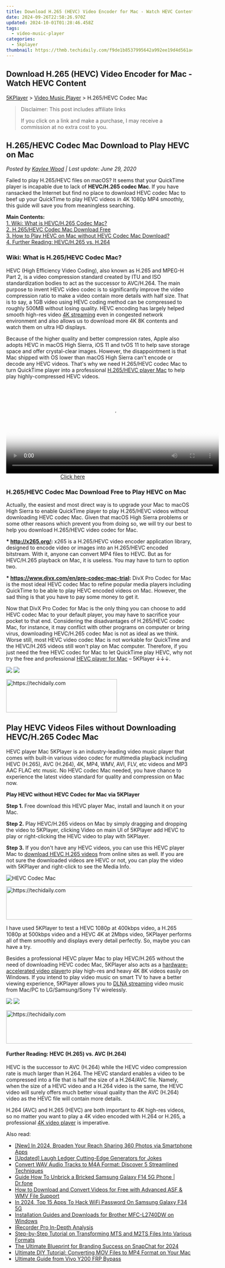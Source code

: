 ```yaml
---
title: Download H.265 (HEVC) Video Encoder for Mac - Watch HEVC Content
date: 2024-09-26T22:58:26.970Z
updated: 2024-10-01T01:28:46.458Z
tags:
  - video-music-player
categories:
  - 5kplayer
thumbnail: https://thmb.techidaily.com/f9de1b8537995642a992ee19d4d561ae28b96c9f39e2e2df9627023fc6a490d6.jpg
---
```


## Download H.265 (HEVC) Video Encoder for Mac - Watch HEVC Content

[5KPlayer](https://tools.techidaily.com/5kplayer/products/) \> [Video Music Player](https://tools.techidaily.com/5kplayer/video-music-player/) \> H.265/HEVC Codec Mac

>  Disclaimer: This post includes affiliate links
>
>  If you click on a link and make a purchase, I may receive a commission at no extra cost to you.
>

## H.265/HEVC Codec Mac Download to Play HEVC on Mac

 _Posted by [Kaylee Wood](https://www.quora.com/profile/Amanda-Hu-21) | Last update: June 29, 2020_

Failed to play H.265/HEVC files on macOS? It seems that your QuickTime player is incapable due to lack of **HEVC/H.265 codec Mac**. If you have ransacked the Internet but find no place to download HEVC codec Mac to beef up your QuickTime to play HEVC videos in 4K 1080p MP4 smoothly, this guide will save you from meaningless searching.

**Main Contents:**  
[1\. Wiki: What is HEVC/H.265 Codec Mac?](https://tools.techidaily.com/5kplayer/video-music-player/)  
[2\. H.265/HEVC Codec Mac Download Free](https://tools.techidaily.com/5kplayer/video-music-player/)  
[3\. How to Play HEVC on Mac without HEVC Codec Mac Download?](https://tools.techidaily.com/5kplayer/video-music-player/)  
[4\. Further Reading: HEVC/H.265 vs. H.264](https://tools.techidaily.com/5kplayer/video-music-player/) 

### **Wiki: What is H.265/HEVC Codec Mac?**

HEVC (High Efficiency Video Coding), also known as H.265 and MPEG-H Part 2, is a video compression standard created by ITU and ISO standardization bodies to act as the successor to AVC/H.264\. The main purpose to invent HEVC video codec is to significantly improve the video compression ratio to make a video contain more details with half size. That is to say, a 1GB video using HEVC coding method can be compressed to roughly 500MB without losing quality. HEVC encoding has largely helped smooth high-res video [4K streaming](https://tools.techidaily.com/5kplayer/airplay/) even in congested network environment and also allows us to download more 4K 8K contents and watch them on ultra HD displays.

Because of the higher quality and better compression rates, Apple also adopts HEVC in macOS High Sierra, iOS 11 and tvOS 11 to help save storage space and offer crystal-clear images. However, the disappointment is that Mac shipped with OS lower than macOS High Sierra can't encode or decode any HEVC videos. That's why we need H.265/HEVC codec Mac to turn QuickTime player into a professional [H.265/HEVC player Mac](https://tools.techidaily.com/5kplayer/video-music-player/) to help play highly-compressed HEVC videos.

<!-- affiliate ads begin -->
<span id="1983475">
					<video width="576" height="240" style="cursor:pointer"
           poster="//a.impactradius-go.com/display-clicktoplayimage/1983475.png"
           onclick="if(!this.playClicked){this.play();this.setAttribute('controls',true);this.playClicked=true;}">
	   <source src="//a.impactradius-go.com/display-ad/22993-1983475">
	   <img src="//a.impactradius-go.com/display-clicktoplayimage/1983475.png" style="border: none; height: 100%; width: 100%; object-fit: contain">
	</video>
	<div style="width:360px;text-align:center"><a href="javascript:window.open(decodeURIComponent('https%3A%2F%2Fhomestyler.sjv.io%2Fc%2F5597632%2F1983475%2F22993'), '_blank');void(0);">Click here</a></div>
</span>
<img height="0" width="0" src="https://imp.pxf.io/i/5597632/1983475/22993" style="position:absolute;visibility:hidden;" border="0" />
<!-- affiliate ads end -->

### H.265/HEVC Codec Mac Download Free to Play HEVC on Mac

Actually, the easiest and most direct way is to upgrade your Mac to macOS High Sierra to enable QuickTime player to play H.265/HEVC videos without downloading HEVC codec Mac. Given that macOS High Sierra problems or some other reasons which prevent you from doing so, we will try our best to help you download H.265/HEVC video codec for Mac.

**\* http://x265.org/:** x265 is a H.265/HEVC video encoder application library, designed to encode video or images into an H.265/HEVC encoded bitstream. With it, anyone can convert MP4 files to HEVC. But as for HEVC/H.265 playback on Mac, it is useless. You may have to turn to option two.

**\* https://www.divx.com/en/pro-codec-mac-trial:** DivX Pro Codec for Mac is the most ideal HEVC codec Mac to refine popular media players including QuickTime to be able to play HEVC encoded videos on Mac. However, the sad thing is that you have to pay some money to get it.

Now that DivX Pro Codec for Mac is the only thing you can choose to add HEVC codec Mac to your default player, you may have to sacrifice your pocket to that end. Considering the disadvantages of H.265/HEVC codec Mac, for instance, it may conflict with other programs on computer or bring virus, downloading HEVC/H.265 codec Mac is not as ideal as we think. Worse still, most HEVC video codec Mac is not workable for QuickTime and the HEVC/H.265 videos still won't play on Mac computer. Therefore, if you just need the free HEVC codec for Mac to let QuickTime play HEVC, why not try the free and professional [HEVC player for Mac](https://tools.techidaily.com/5kplayer/video-music-player/) – 5KPlayer ↓↓↓.

[![](https://www.5kplayer.com/video-music-player/../button/freedownbackmac.png)](https://tools.techidaily.com/5kplayer/products/) [![](https://www.5kplayer.com/video-music-player/../button/freedownwhitewin.png)](https://tools.techidaily.com/5kplayer/products/) 

<!-- affiliate ads begin -->
<a href="https://aligracehair.sjv.io/c/5597632/2135399/19272" target="_top" id="2135399">
  <img src="//a.impactradius-go.com/display-ad/19272-2135399" border="0" alt="https://techidaily.com" width="300" height="90"/>
</a>
<img height="0" width="0" src="https://aligracehair.sjv.io/i/5597632/2135399/19272" style="position:absolute;visibility:hidden;" border="0" />
<!-- affiliate ads end -->

## Play HEVC Videos Files without Downloading HEVC/H.265 Codec Mac

HEVC player Mac 5KPlayer is an industry-leading video music player that comes with built-in various video codec for multimedia playback including HEVC (H.265), AVC (H.264), 4K, MP4, WMV, AVI, FLV, etc videos and MP3 AAC FLAC etc music. No HEVC codec Mac needed, you have chance to experience the latest video standard for quality and compression on Mac now.

**Play HEVC without HEVC Codec for Mac via 5KPlayer**

**Step 1\.**  Free download this HEVC player Mac, install and launch it on your Mac.

**Step 2.** Play HEVC/H.265 videos on Mac by simply dragging and dropping the video to 5KPlayer, clicking Video on main UI of 5KPlayer add HEVC to play or right-clicking the HEVC video to play with 5KPlayer.

**Step 3.** If you don't have any HEVC videos, you can use this HEVC player Mac to [download HEVC H.265 videos](https://tools.techidaily.com/5kplayer/youtube-download/) from online sites as well. If you are not sure the downloaded videos are HEVC or not, you can play the video with 5KPlayer and right-click to see the Media Info.

![HEVC Codec Mac](https://www.5kplayer.com/video-music-player/img/hevc-video-player-mac.jpg) 

<!-- affiliate ads begin -->
<a href="https://bluetties.sjv.io/c/5597632/2141687/17094" target="_top" id="2141687">
  <img src="//a.impactradius-go.com/display-ad/17094-2141687" border="0" alt="https://techidaily.com" width="728" height="90"/>
</a>
<img height="0" width="0" src="https://bluetties.sjv.io/i/5597632/2141687/17094" style="position:absolute;visibility:hidden;" border="0" />
<!-- affiliate ads end -->

I have used 5KPlayer to test a HEVC 1080p at 400kbps video, a H.265 1080p at 500kbps video and a HEVC 4K at 2Mbps video, 5KPlayer performs all of them smoothly and displays every detail perfectly. So, maybe you can have a try.

Besides a professional HEVC player Mac to play HEVC/H.265 without the need of downloading HEVC codec Mac, 5KPlayer also acts as a [hardware-accelerated video player](https://tools.techidaily.com/5kplayer/video-music-player/)to play high-res and heavy 4K 8K videos easily on Windows. If you intend to play video music on smart TV to have a better viewing experience, 5KPlayer allows you to [DLNA streaming](https://tools.techidaily.com/5kplayer/dlna/) video music from Mac/PC to LG/Samsung/Sony TV wirelessly.

[![](https://www.5kplayer.com/video-music-player/../button/freedownbackmac.png)](https://tools.techidaily.com/5kplayer/products/) [![](https://www.5kplayer.com/video-music-player/../button/freedownwhitewin.png)](https://tools.techidaily.com/5kplayer/products/) 

<!-- affiliate ads begin -->
<a href="https://aligracehair.sjv.io/c/5597632/1959712/19272" target="_top" id="1959712">
  <img src="//a.impactradius-go.com/display-ad/19272-1959712" border="0" alt="https://techidaily.com" width="728" height="90"/>
</a>
<img height="0" width="0" src="https://aligracehair.sjv.io/i/5597632/1959712/19272" style="position:absolute;visibility:hidden;" border="0" />
<!-- affiliate ads end -->

#### **Further Reading: HEVC (H.265) vs. AVC (H.264)**

HEVC is the successor to AVC (H.264) while the HEVC video compression rate is much larger than H.264\. The HEVC standard enables a video to be compressed into a file that is half the size of a H.264/AVC file. Namely, when the size of a HEVC video and a H.264 video is the same, the HEVC video will surely offers much better visual quality than the AVC (H.264) video as the HEVC file will contain more details.

H.264 (AVC) and H.265 (HEVC) are both important to 4K high-res videos, so no matter you want to play a 4K video encoded with H.264 or H.265, a professional [4K video player](https://tools.techidaily.com/5kplayer/video-music-player/) is imperative.

<ins class="adsbygoogle"
     style="display:block"
     data-ad-format="autorelaxed"
     data-ad-client="ca-pub-7571918770474297"
     data-ad-slot="1223367746"></ins>

<ins class="adsbygoogle"
     style="display:block"
     data-ad-client="ca-pub-7571918770474297"
     data-ad-slot="8358498916"
     data-ad-format="auto"
     data-full-width-responsive="true"></ins>

<span class="atpl-alsoreadstyle">Also read:</span>
<div><ul>
<li><a href="https://facebook-videos.techidaily.com/new-in-2024-broaden-your-reach-sharing-360-photos-via-smartphone-apps/"><u>[New] In 2024, Broaden Your Reach Sharing 360 Photos via Smartphone Apps</u></a></li>
<li><a href="https://extra-support.techidaily.com/updated-laugh-ledger-cutting-edge-generators-for-jokes/"><u>[Updated] Laugh Ledger Cutting-Edge Generators for Jokes</u></a></li>
<li><a href="https://media-tips.techidaily.com/convert-wav-audio-tracks-to-m4a-format-discover-5-streamlined-techniques/"><u>Convert WAV Audio Tracks to M4A Format: Discover 5 Streamlined Techniques</u></a></li>
<li><a href="https://change-location.techidaily.com/guide-how-to-unbrick-a-bricked-samsung-galaxy-f14-5g-phone-drfone-by-drfone-fix-android-problems-fix-android-problems/"><u>Guide How To Unbrick a Bricked Samsung Galaxy F14 5G Phone | Dr.fone</u></a></li>
<li><a href="https://media-tips.techidaily.com/how-to-download-and-convert-videos-for-free-with-advanced-asf-and-wmv-file-support/"><u>How to Download and Convert Videos for Free with Advanced ASF & WMV File Support</u></a></li>
<li><a href="https://android-unlock.techidaily.com/in-2024-top-15-apps-to-hack-wifi-password-on-samsung-galaxy-f34-5g-by-drfone-android/"><u>In 2024, Top 15 Apps To Hack WiFi Password On Samsung Galaxy F34 5G</u></a></li>
<li><a href="https://hardware-updates.techidaily.com/installation-guides-and-downloads-for-brother-mfc-l2740dw-on-windows/"><u>Installation Guides and Downloads for Brother MFC-L2740DW on Windows</u></a></li>
<li><a href="https://visual-screen-recording.techidaily.com/irecorder-pro-in-depth-analysis/"><u>IRecorder Pro In-Depth Analysis</u></a></li>
<li><a href="https://media-tips.techidaily.com/step-by-step-tutorial-on-transforming-mts-and-m2ts-files-into-various-formats/"><u>Step-by-Step Tutorial on Transforming MTS and M2TS Files Into Various Formats</u></a></li>
<li><a href="https://snapchat-videos.techidaily.com/the-ultimate-blueprint-for-branding-success-on-snapchat-for-2024/"><u>The Ultimate Blueprint for Branding Success on SnapChat for 2024</u></a></li>
<li><a href="https://media-tips.techidaily.com/ultimate-diy-tutorial-converting-mov-files-to-mp4-format-on-your-mac/"><u>Ultimate DIY Tutorial: Converting MOV Files to MP4 Format on Your Mac</u></a></li>
<li><a href="https://bypass-frp.techidaily.com/ultimate-guide-from-vivo-y200-frp-bypass-by-drfone-android/"><u>Ultimate Guide from Vivo Y200 FRP Bypass</u></a></li>
</ul></div>

